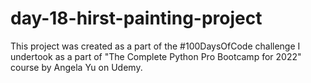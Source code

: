 # day-18-hirst-painting-project
This project was created as a part of the #100DaysOfCode challenge I undertook as a part of "The Complete Python Pro Bootcamp for 2022" course by Angela Yu on Udemy.
